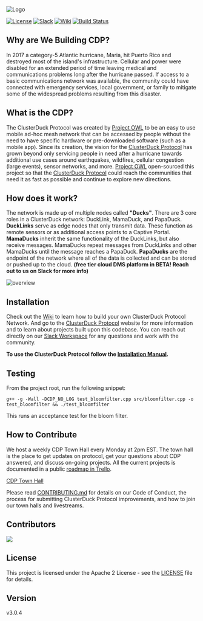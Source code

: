 ![Logo](docs/assets/images/CDP_LOGO_small.png)

[![License](https://img.shields.io/badge/License-Apache2-blue.svg)](https://www.apache.org/licenses/LICENSE-2.0) [![Slack](https://img.shields.io/badge/Join-Slack-blue)](https://www.project-owl.com/slack) [![Wiki](https://img.shields.io/badge/Read-Wiki-blue)](https://github.com/Call-for-Code/ClusterDuck-Protocol/wiki) [![Build Status](https://travis-ci.com/Call-for-Code/ClusterDuck-Protocol.svg?branch=master)](https://app.travis-ci.com/github/Call-for-Code/ClusterDuck-Protocol)

## Why are We Building CDP?
In 2017 a category-5 Atlantic hurricane, Maria, hit Puerto Rico and destroyed most of the island's infrastructure. Cellular and power were disabled for an extended period of time leaving medical and communications problems long after the hurricane passed. If access to a basic communications network was available, the community could have connected with emergency services, local government, or family to mitigate some of the widespread problems resulting from this disaster.

## What is the CDP?
The ClusterDuck Protocol was created by [Project OWL] to be an easy to use mobile ad-hoc mesh network that can be accessed by people without the need to have specific hardware or pre-downloaded software (such as a mobile app). Since its creation, the vision for the [ClusterDuck Protocol] has grown beyond only servicing people in need after a hurricane towards additional use cases around earthquakes, wildfires, cellular congestion (large events), sensor networks, and more. [Project OWL] open-sourced this project so that the [ClusterDuck Protocol] could reach the communities that need it as fast as possible and continue to explore new directions.

## How does it work?
The network is made up of multiple nodes called **"Ducks"**. There are 3 core roles in a ClusterDuck network: DuckLink, MamaDuck, and PapaDuck. **DuckLinks** serve as edge nodes that only transmit data. These function as remote sensors or as additional access points to a Captive Portal. **MamaDucks** inherit the same functionality of the DuckLinks, but also receive messages. MamaDucks repeat messages from DuckLinks and other MamaDucks until the message reaches a PapaDuck. **PapaDucks** are the endpoint of the network where all of the data is collected and can be stored or pushed up to the cloud. **(free tier cloud DMS platform in BETA! Reach out to us on Slack for more info)**

![overview](https://www.project-owl.com/assets/wiki/cdp-explain-gif.gif)

## Installation
Check out the [Wiki](https://github.com/Call-for-Code/ClusterDuck-Protocol/wiki) to learn how to build your own ClusterDuck Protocol Network. And go to the [ClusterDuck Protocol](https://clusterduckprotocol.org/) website for more information and to learn about projects built upon this codebase. You can reach out directly on our [Slack Workspace] for any questions and work with the community. 


**To use the ClusterDuck Protocol follow the [Installation Manual](https://github.com/Call-for-Code/ClusterDuck-Protocol/wiki/getting-started).**


## Testing

From the project root, run the following snippet:

`g++ -g -Wall -DCDP_NO_LOG test_bloomfilter.cpp src/bloomfilter.cpp -o test_bloomfilter && ./test_bloomfilter`

This runs an acceptance test for the bloom filter. 

## How to Contribute

We host a weekly CDP Town Hall every Monday at 2pm EST. The town hall is the place to get updates on protocol, get your questions about CDP answered, and discuss on-going projects. All the current projects is documented in a public [roadmap in Trello](https://trello.com/b/bU0cZuUJ/cdp-roadmap). 

[CDP Town Hall](meet.google.com/unq-duaq-ygj)

Please read [CONTRIBUTING.md](CONTRIBUTING.md) for details on our Code of Conduct, the process for submitting ClusterDuck Protocol improvements, and how to join our town halls and livestreams.

## Contributors
<a href="https://github.com/Call-for-Code/clusterduck-protocol/graphs/contributors">
  <img src="https://contributors-img.web.app/image?repo=Call-for-Code/clusterduck-protocol" />
</a>

## License

This project is licensed under the Apache 2 License - see the [LICENSE](LICENSE) file for details.

## Version
v3.0.4


[Project OWL]: <https://www.project-owl.com/>
[ClusterDuck Protocol]: <https://github.com/Call-for-Code/ClusterDuck-Protocol/wiki>
[Slack Workspace]: <https://www.project-owl.com/slack>

